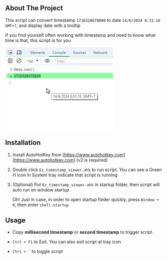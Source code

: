 ## About The Project
This script can convert timestamp `1718328678000` to date `14/6/2024 8:31:18 GMT+7`, and display date with a tooltip

If you find yourself often working with timestamp and need to know what time is that, this script is for you

![Ez_timestamp Screen Shot](/image/Ez_timestamp%20showcase.png)

## Installation
1. Install AutoHotKey from [https://www.autohotkey.com](https://www.autohotkey.com) (v2 is required)
2. Double click `Ez_timestamp_viewer.ahk` to run script. You can see a Green H icon in System tray indicate that script is running
3. (Optional) Put `Ez_timestamp_viewer.ahk` in startup folder, then script will auto run on window startup

   Oh! Just in case, in order to open startup folder quickly, press `Window + R`, then enter `shell:startup`
   
## Usage
- Copy **millisecond timestamp** or **second timestamp** to trigger script.

- `Ctrl + F1` to Exit. You can also exit script at tray icon

- <code>Ctrl + `</code> to toggle script


















